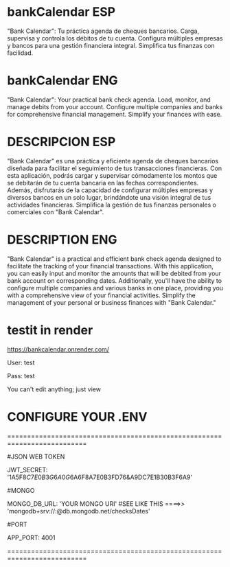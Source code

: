 # bankCalendar ESP
"Bank Calendar": Tu práctica agenda de cheques bancarios. Carga, supervisa y controla los débitos de tu cuenta. 
Configura múltiples empresas y bancos para una gestión financiera integral. Simplifica tus finanzas con facilidad.

# bankCalendar ENG
"Bank Calendar": Your practical bank check agenda. Load, monitor, and manage debits from your account. 
Configure multiple companies and banks for comprehensive financial management. Simplify your finances with ease.


# DESCRIPCION ESP
"Bank Calendar" es una práctica y eficiente agenda de cheques bancarios diseñada para facilitar el seguimiento de tus transacciones financieras. 
Con esta aplicación, podrás cargar y supervisar cómodamente los montos que se debitarán de tu cuenta bancaria en las fechas correspondientes. 
Además, disfrutarás de la capacidad de configurar múltiples empresas y diversos bancos en un solo lugar, brindándote una visión integral de tus actividades financieras. 
Simplifica la gestión de tus finanzas personales o comerciales con "Bank Calendar".

# DESCRIPTION ENG
"Bank Calendar" is a practical and efficient bank check agenda designed to facilitate the tracking of your financial transactions. 
With this application, you can easily input and monitor the amounts that will be debited from your bank account on corresponding dates. 
Additionally, you'll have the ability to configure multiple companies and various banks in one place, providing you with a comprehensive view of your financial activities. 
Simplify the management of your personal or business finances with "Bank Calendar."


# testit in render

https://bankcalendar.onrender.com/

User: test

Pass: test

You can't edit anything; just view

# CONFIGURE YOUR .ENV 

==========================================================================

#JSON WEB TOKEN

JWT_SECRET: '1A5F8$C7E0B3G6A0G6%A90B6AD4BG0G6$A6F8A7E0B3FD76&A9DC7E1B30B3F6A9'


#MONGO

MONGO_DB_URL: 'YOUR MONGO URI' #SEE LIKE THIS ====>> 'mongodb+srv://<user>:<pass>@db.mongodb.net/checksDates'

#PORT

APP_PORT: 4001

==========================================================================
